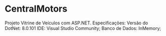 # CentralMotors
Projeto Vitrine de Veículos com ASP.NET.
Especificações:
    Versão do DotNet: 8.0.101
    IDE: Visual Studio Community;
    Banco de Dados: InMemory;
    
